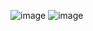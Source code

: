 ![image](https://github.com/Rahul-chaurasiya/Leetcode-Practice-Problem/assets/77222540/eec15c7a-e59e-4cc6-9f08-075e0a939812)
![image](https://github.com/Rahul-chaurasiya/Leetcode-Practice-Problem/assets/77222540/3672a3f4-b5db-4ca7-a24c-25cbd0c217d5)
